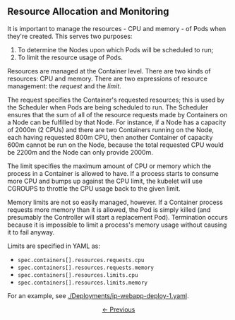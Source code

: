 ## Resource Allocation and Monitoring

It is important to manage the resources - CPU and memory - of Pods when they're created. This serves two purposes:

1. To determine the Nodes upon which Pods will be scheduled to run;
2. To limit the resource usage of Pods.

Resources are managed at the Container level. There are two kinds of resources: CPU and memory. There are two expressions of
resource management: the *request* and the *limit*.

The request specifies the Container's requested resources; this is used by the Scheduler when Pods are being scheduled to run.
The Scheduler ensures that the sum of all of the resource requests made by Containers on a Node can be fulfilled by that Node.
For instance, if a Node has a capacity of 2000m (2 CPUs) and there are two Containers running on the Node, each having
requested 800m CPU, then another Container of capacity 600m cannot be run on the Node, because the total requested CPU would
be 2200m and the Node can only provide 2000m.

The limit specifies the maximum amount of CPU or memory which the process in a Container is allowed to have. If a process
starts to consume more CPU and bumps up against the CPU limit, the kubelet will use CGROUPS to throttle the CPU usage back
to the given limit.

Memory limits are not so easily managed, however. If a Container process requests more memory than it is allowed, the Pod is
simply killed (and presumably the Controller will start a replacement Pod). Termination occurs because it is impossible to 
limit a process's memory usage without causing it to fail anyway.

Limits are specified in YAML as:
* `spec.containers[].resources.requests.cpu`
* `spec.containers[].resources.requests.memory`
* `spec.containers[].resources.limits.cpu`
* `spec.containers[].resources.limits.memory`

For an example, see [./Deployments/ip-webapp-deploy-1.yaml](./Deployments/ip-webapp-deploy-1.yaml "Sample Deployment Code").

<p align="center"><a href="./Logging.md">&larr;&nbsp;Previous</a></p>
